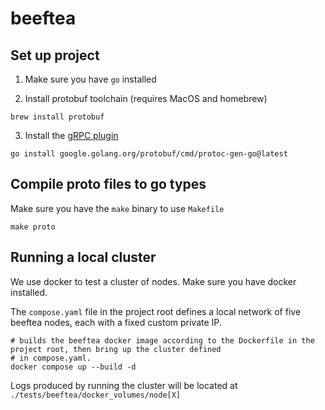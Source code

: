 # beeftea

## Set up project

1. Make sure you have `go` installed

2. Install protobuf toolchain (requires MacOS and homebrew)

```shell
brew install protobuf
```

3. Install the [gRPC plugin](https://grpc.io/docs/languages/go/quickstart/)

```shell
go install google.golang.org/protobuf/cmd/protoc-gen-go@latest
```

## Compile proto files to go types

Make sure you have the `make` binary to use `Makefile`

```shell
make proto
```

## Running a local cluster

We use docker to test a cluster of nodes. Make sure you have docker installed.

The `compose.yaml` file in the project root defines a local network of five beeftea nodes, each with a fixed custom 
private IP.

```shell
# builds the beeftea docker image according to the Dockerfile in the project root, then bring up the cluster defined 
# in compose.yaml.
docker compose up --build -d
```

Logs produced by running the cluster will be located at `./tests/beeftea/docker_volumes/node[X]`
